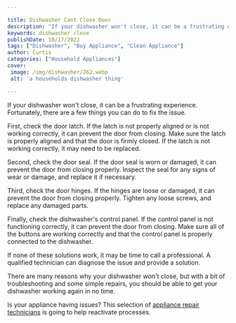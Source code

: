 ```yaml
---

title: Dishwasher Cant Close Door
description: "If your dishwasher won't close, it can be a frustrating experience. Fortunately, there are a few things you can do to fix the issu...you wont regret reading on"
keywords: dishwasher close
publishDate: 10/17/2022
tags: ["Dishwasher", "Buy Appliance", "Clean Appliance"]
author: Curtis
categories: ["Household Appliances"]
cover: 
 image: /img/dishwasher/262.webp
 alt: 'a households dishwasher thing'

---
```


If your dishwasher won't close, it can be a frustrating experience. Fortunately, there are a few things you can do to fix the issue. 

First, check the door latch. If the latch is not properly aligned or is not working correctly, it can prevent the door from closing. Make sure the latch is properly aligned and that the door is firmly closed. If the latch is not working correctly, it may need to be replaced.

Second, check the door seal. If the door seal is worn or damaged, it can prevent the door from closing properly. Inspect the seal for any signs of wear or damage, and replace it if necessary.

Third, check the door hinges. If the hinges are loose or damaged, it can prevent the door from closing properly. Tighten any loose screws, and replace any damaged parts.

Finally, check the dishwasher's control panel. If the control panel is not functioning correctly, it can prevent the door from closing. Make sure all of the buttons are working correctly and that the control panel is properly connected to the dishwasher.

If none of these solutions work, it may be time to call a professional. A qualified technician can diagnose the issue and provide a solution.

There are many reasons why your dishwasher won't close, but with a bit of troubleshooting and some simple repairs, you should be able to get your dishwasher working again in no time.

Is your appliance having issues? This selection of <a href="/pages/appliance-repair-technicians/">appliance repair technicians</a> is going to help reactivate processes.